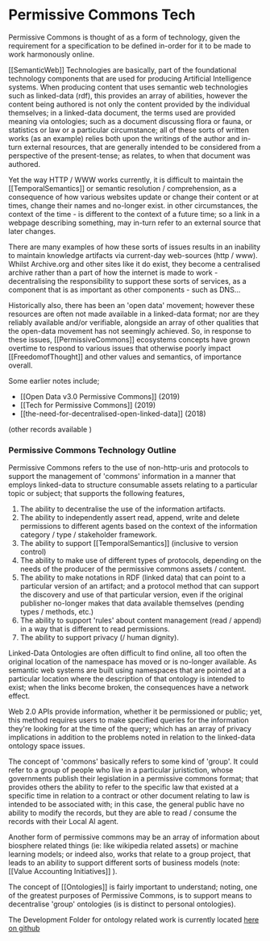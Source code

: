 # Permissive Commons Tech

Permissive Commons is thought of as a form of technology, given the requirement for a specification to be defined in-order for it to be made to work harmonously online.

[[SemanticWeb]] Technologies are basically, part of the foundational technology components that are used for producing Artificial Intelligence systems.   When producing content that uses semantic web technologies such as linked-data (rdf), this provides an array of abilities, however the content being authored is not only the content provided by the individual themselves; in a linked-data document, the terms used are provided meaning via ontologies; such as a document discussing flora or fauna, or statistics or law or a particular circumstance; all of these sorts of written works (as an example) relies both upon the writings of the author and in-turn external resources, that are generally intended to be considered from a perspective of the present-tense; as relates, to when that document was authored. 

Yet the way HTTP / WWW works currently, it is difficult to maintain the [[TemporalSemantics]] or semantic resolution / comprehension, as a consequence of how various websites update or change their content or at times, change their names and no-longer exist.  in other circumstances, the context of the time - is different to the context of a future time; so a link in a webpage describing something, may in-turn refer to an external source that later changes.

There are many examples of how these sorts of issues results in an inability to maintain knowledge artifacts via current-day web-sources (http / www).  Whilst Archive.org and other sites like it do exist, they become a centralised archive rather than a part of how the internet is made to work - decentralising the responsibility to support these sorts of services, as a component that is as important as other components - such as DNS...  

Historically also, there has been an 'open data' movement; however these resources are often not made available in a linked-data format; nor are they reliably available and/or verifiable, alongside an array of other qualities that the open-data movement has not seemingly achieved.  So, in response to these issues, [[PermissiveCommons]] ecosystems concepts have grown overtime to respond to various issues that otherwise poorly impact [[FreedomofThought]] and other values and semantics, of importance overall.

Some earlier notes include;

- [[Open Data v3.0 Permissive Commons]] (2019)
- [[Tech for Permissive Commons]] (2019)
- [[the-need-for-decentralised-open-linked-data]] (2018)

(other records available )

### Permissive Commons Technology Outline
Permissive Commons refers to the use of non-http-uris and protocols to support the management of 'commons' information in a manner that employs linked-data to structure consumable assets relating to a particular topic or subject; that supports the following features,

1. The ability to decentralise the use of the information artifacts.
2. The ability to independently assert read, append, write and delete permissions to different agents based on the context of the information category / type / stakeholder framework.
3. The ability to support [[TemporalSemantics]] (inclusive to version control)
4. The ability to make use of different types of protocols, depending on the needs of the producer of the permissive commons assets / content. 
5. The ability to make notations in RDF (linked data) that can point to a particular version of an artifact; and a protocol method that can support the discovery and use of that particular version, even if the original publisher no-longer makes that data available themselves (pending types / methods, etc.)
6. The ability to support 'rules' about content management (read / append) in a way that is different to read permissions. 
7. The ability to support privacy (/ human dignity).

Linked-Data Ontologies are often difficult to find online, all too often the original location of the namespace has moved or is no-longer available.  As semantic web systems are built using namespaces that are pointed at a particular location where the description of that ontology is intended to exist; when the links become broken, the consequences have a network effect.

Web 2.0 APIs provide information, whether it be permissioned or public; yet, this method requires users to make specified queries for the information they're looking for at the time of the query; which has an array of privacy implications in addition to the problems noted in relation to the linked-data ontology space issues.

The concept of 'commons' basically refers to some kind of 'group'.  It could refer to a group of people who live in a particular juristiction, whose governments publish their legislation in a permissive commons format; that provides others the ability to refer to the specific law that existed at a specific time in relation to a contract or other document relating to law is intended to be associated with; in this case, the general public have no ability to modify the records, but they are able to read / consume the records with their Local AI agent. 

Another form of permissive commons may be an array of information about biosphere related things (ie: like wikipedia related assets) or machine learning models; or indeed also, works that relate to a group project, that leads to an ability to support different sorts of business models (note: [[Value Accounting Initiatives]] ). 

The concept of [[Ontologies]] is fairly important to understand; noting, one of the greatest purposes of Permissive Commons, is to support means to decentralise 'group' ontologies (is is distinct to personal ontologies). 

The Development Folder for ontology related work is currently located [here on github](https://github.com/WebCivics/ontologies/tree/2023) 


